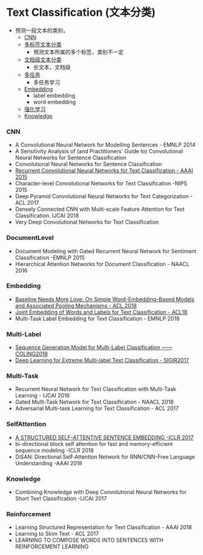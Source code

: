 # Text Classification (文本分类)
- 预测一段文本的类别，
    - [CNN](###cnn)
    - [多标签文本分类](###multi-label)
        - 预测文本所属的多个标签，类别不一定
    - [文档级文本分类](###docomentlevel)
        - 长文本，文档级
    - [多任务](###multi-task)
        - 多任务学习
    - [Embedding](###embedding)
        - label embedding
        - word embedding
    - [强化学习](###reinforcement)
    - [Knowledge](###knowledge)


### CNN
- A Convolutional Neural Network for Modelling Sentences - EMNLP 2014
- A Sensitivity Analysis of (and Practitioners' Guide to) Convolutional Neural Networks for Sentence Classification
- Convolutional Neural Networks for Sentence Classification
- [Recurrent Convolutional Neural Networks for Text Classification - AAAI 2015](TextClassification/RecurrentConvolutionalNeuralNetworksforTextClassification.md)
- Character-level Convolutional Networks for Text Classification -NIPS 2015
- Deep Pyramid Convolutional Neural Networks for Text Categorization - ACL 2017
- Densely Connected CNN with Multi-scale Feature Attention for Text Classification. IJCAI 2018
- Very Deep Convolutional Networks for Text Classification

### DocumentLevel
- Document Modeling with Gated Recurrent Neural Network for Sentiment Classification -EMNLP 2015
- Hierarchical Attention Networks for Document Classification - NAACL 2016

### Embedding
- [Baseline Needs More Love: On Simple Word-Embedding-Based Models and Associated Pooling Mechanisms  - ACL 2018](BaselineNeedsMoreLoveOnSimpleWordEmbeddingBasedModelsandAssociatedPoolingMechanisms.md)
- [Joint Embedding of Words and Labels for Text Classification - ACL18](JointEmbeddingofWordsandLabelsforTextClassification.md)
- Multi-Task Label Embedding for Text Classification - EMNLP 2018
### Multi-Label
- [Sequence Generation Model for Multi-Label Classification —— COLING2018](SequenceGenerationModelforMulti-LabelClassification.md)
- [Deep Learning for Extreme Multi-label Text Classification  - SIGIR2017](DeepLearningforExtremeMultilabelTextClassification.md)


### Multi-Task
- Recurrent Neural Network for Text Classification with Multi-Task Learning - IJCAI 2016
- Gated Multi-Task Network for Text Classification - NAACL 2018
- Adversarial Multi-task Learning for Text Classification - ACL 2017
### SelfAttention
- [A STRUCTURED SELF-ATTENTIVE SENTENCE EMBEDDING -ICLR 2017](StructuredSelfAttentiveSentenceEmbedding.md)
- bi-directional block self attention for fast and memory-efficient sequence modeling -ICLR 2018
- DiSAN: Directional Self-Attention Network for RNN/CNN-Free Language Understanding -AAAI 2018
### Knowledge
- Combining Knowledge with Deep Convolutional Neural Networks for Short Text Classification -IJCAI 2017
### Reinforcement
- Learning Structured Representation for Text Classification - AAAI 2018
- Learning to Skim Text - ACL 2017
- LEARNING TO COMPOSE WORDS INTO SENTENCES WITH REINFORCEMENT LEARNING